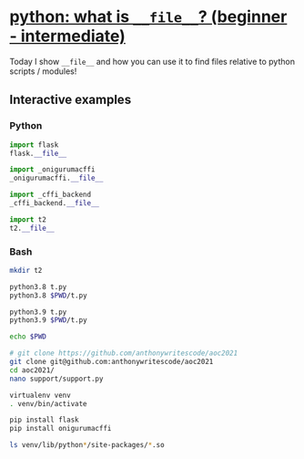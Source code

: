 # [python: what is `__file__`? (beginner - intermediate)](https://youtu.be/LVhxqOznPg0)

Today I show `__file__` and how you can use it to find files relative to python scripts / modules!

## Interactive examples

### Python

```python
import flask
flask.__file__

import _onigurumacffi
_onigurumacffi.__file__

import _cffi_backend
_cffi_backend.__file__

import t2
t2.__file__
```

### Bash

```bash
mkdir t2

python3.8 t.py
python3.8 $PWD/t.py

python3.9 t.py
python3.9 $PWD/t.py

echo $PWD

# git clone https://github.com/anthonywritescode/aoc2021
git clone git@github.com:anthonywritescode/aoc2021
cd aoc2021/
nano support/support.py

virtualenv venv
. venv/bin/activate

pip install flask
pip install onigurumacffi

ls venv/lib/python*/site-packages/*.so
```
